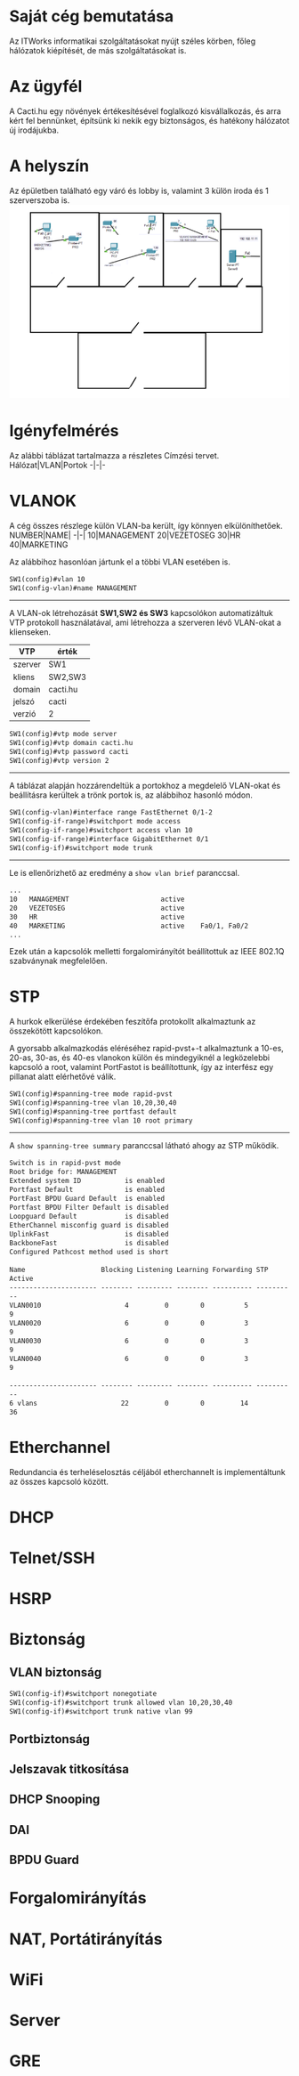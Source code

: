 # Saját cég bemutatása
Az ITWorks informatikai szolgáltatásokat nyújt széles körben, főleg hálózatok kiépítését, de más szolgáltatásokat is.
# Az ügyfél
A Cacti.hu egy növények értékesítésével foglalkozó kisvállalkozás, és arra kért fel bennünket, építsünk ki nekik egy biztonságos, és hatékony hálózatot új irodájukba.
# A helyszín
Az épületben található egy váró és lobby is, valamint 3 külön iroda és 1 szerverszoba is.
![Az iroda alaprajza](KomarL_Iroda.PNG)
# Igényfelmérés
Az alábbi táblázat tartalmazza a részletes Címzési tervet.  
Hálózat|VLAN|Portok
-|-|-

# VLANOK
A cég összes részlege külön VLAN-ba került, így könnyen elkülöníthetőek.
NUMBER|NAME|
-|-|
10|MANAGEMENT
20|VEZETOSEG
30|HR
40|MARKETING

Az alábbihoz hasonlóan jártunk el a többi VLAN esetében is.
```
SW1(config)#vlan 10
SW1(config-vlan)#name MANAGEMENT
```
---
A VLAN-ok létrehozását **SW1,SW2 és SW3** kapcsolókon automatizáltuk VTP protokoll használatával, ami létrehozza a szerveren lévő VLAN-okat a klienseken.

VTP|érték
-|-
szerver|SW1
kliens|SW2,SW3
domain|cacti.hu
jelszó|cacti
verzió|2
```
SW1(config)#vtp mode server
SW1(config)#vtp domain cacti.hu
SW1(config)#vtp password cacti
SW1(config)#vtp version 2
```
---
A táblázat alapján hozzárendeltük a portokhoz a megdelelő VLAN-okat és beállításra kerültek a trönk portok is, az alábbihoz hasonló módon.
```
SW1(config-vlan)#interface range FastEthernet 0/1-2
SW1(config-if-range)#switchport mode access
SW1(config-if-range)#switchport access vlan 10
SW1(config-if-range)#interface GigabitEthernet 0/1
SW1(config-if)#switchport mode trunk
```
---
Le is ellenőrizhető az eredmény a ``show vlan brief`` paranccsal.
```
...
10   MANAGEMENT                       active    
20   VEZETOSEG                        active    
30   HR                               active    
40   MARKETING                        active    Fa0/1, Fa0/2
...
```
Ezek után a kapcsolók melletti forgalomirányítót beállítottuk az IEEE 802.1Q szabványnak megfelelően.
# STP
A hurkok elkerülése érdekében feszítőfa protokollt alkalmaztunk az összekötött kapcsolókon.

A gyorsabb alkalmazkodás eléréséhez rapid-pvst+-t alkalmaztunk a 10-es, 20-as, 30-as, és 40-es vlanokon külön és mindegyiknél a legközelebbi kapcsoló a root, valamint PortFastot is beállítottunk, így az interfész egy pillanat alatt elérhetővé válik.
```
SW1(config)#spanning-tree mode rapid-pvst
SW1(config)#spanning-tree vlan 10,20,30,40
SW1(config)#spanning-tree portfast default
SW1(config)#spanning-tree vlan 10 root primary
```
---
A ``show spanning-tree summary`` paranccsal látható ahogy az STP működik.
```
Switch is in rapid-pvst mode
Root bridge for: MANAGEMENT
Extended system ID           is enabled
Portfast Default             is enabled
PortFast BPDU Guard Default  is enabled
Portfast BPDU Filter Default is disabled
Loopguard Default            is disabled
EtherChannel misconfig guard is disabled
UplinkFast                   is disabled
BackboneFast                 is disabled
Configured Pathcost method used is short

Name                   Blocking Listening Learning Forwarding STP Active
---------------------- -------- --------- -------- ---------- ----------
VLAN0010                     4         0        0          5          9
VLAN0020                     6         0        0          3          9
VLAN0030                     6         0        0          3          9
VLAN0040                     6         0        0          3          9

---------------------- -------- --------- -------- ---------- ----------
6 vlans                     22         0        0         14         36

```
# Etherchannel

Redundancia és terheléselosztás céljából etherchannelt is implementáltunk az összes kapcsoló között.
# DHCP

# Telnet/SSH

# HSRP

# Biztonság
## VLAN biztonság
```
SW1(config-if)#switchport nonegotiate
SW1(config-if)#switchport trunk allowed vlan 10,20,30,40
SW1(config-if)#switchport trunk native vlan 99
```
## Portbiztonság

## Jelszavak titkosítása

## DHCP Snooping

## DAI

## BPDU Guard

# Forgalomirányítás

# NAT, Portátirányítás

# WiFi

# Server

# GRE
